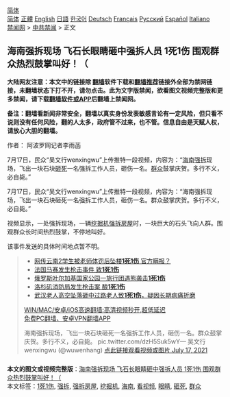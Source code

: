 <!-- 面包屑导航 --> <div class="breadcrumb"><!-- GTranslate: https://gtranslate.io/ -->  <div class="switcher notranslate">  <div class="selected">  <a href="#" onclick="return false;"> 简体</a>  </div>  <div class="option">  <a href="https://www.bannedbook.org" onclick="doGTranslate('zh-CN|zh-CN');jQuery('div.switcher div.selected a').html(jQuery(this).html());return false;" title="简体中文" class="nturl selected"> 简体</a>  <a href="https://www.bannedbook.org/zh-tw/" onclick="doGTranslate('zh-CN|zh-TW');jQuery('div.switcher div.selected a').html(jQuery(this).html());return false;" title="繁體中文" class="nturl"> 正體</a>  <a href="https://www.bannedbook.org/en/" onclick="doGTranslate('zh-CN|en');jQuery('div.switcher div.selected a').html(jQuery(this).html());return false;" title="English" class="nturl"> English</a>  <a href="https://www.bannedbook.org/ja/" onclick="doGTranslate('zh-CN|ja');jQuery('div.switcher div.selected a').html(jQuery(this).html());return false;" title="日本語" class="nturl"> 日語</a>  <a href="https://www.bannedbook.org/ko/" onclick="doGTranslate('zh-CN|ko');jQuery('div.switcher div.selected a').html(jQuery(this).html());return false;" title="한국어" class="nturl"> 한국어</a>  <a href="https://www.bannedbook.org/de/" onclick="doGTranslate('zh-CN|de');jQuery('div.switcher div.selected a').html(jQuery(this).html());return false;" title="Deutsch" class="nturl"> Deutsch</a>  <a href="https://www.bannedbook.org/fr/" onclick="doGTranslate('zh-CN|fr');jQuery('div.switcher div.selected a').html(jQuery(this).html());return false;" title="Français" class="nturl"> Français</a>  <a href="https://www.bannedbook.org/ru/" onclick="doGTranslate('zh-CN|ru');jQuery('div.switcher div.selected a').html(jQuery(this).html());return false;" title="Русский" class="nturl"> Русский</a>  <a href="https://www.bannedbook.org/es/" onclick="doGTranslate('zh-CN|es');jQuery('div.switcher div.selected a').html(jQuery(this).html());return false;" title="Español" class="nturl"> Español</a>  <a href="https://www.bannedbook.org/it/" onclick="doGTranslate('zh-CN|it');jQuery('div.switcher div.selected a').html(jQuery(this).html());return false;" title="Italiano" class="nturl"> Italiano</a>  </div>  </div>      <div class='breadcrumb-sub'><!-- Breadcrumb NavXT 6.3.0 --> <a href="https://www.bannedbook.org/" class="home">禁闻网</a> &gt; <a href="https://www.bannedbook.org/bnews/cbnews/" class="category">中共禁闻</a> &gt; 正文</div></div><h2>海南强拆现场 飞石长眼睛砸中强拆人员 1死1伤 围观群众热烈鼓掌叫好！（</h2> <p class="notice"><b>大陆网友注意：本文中的链接除 <a href="https://github.com/bannedbook/fanqiang" >翻墙</a>软件下载和<a href="https://github.com/killgcd/justmysocks/blob/master/README.md">翻墙推荐</a>链接外全部为禁网链接，未翻墙状态下打不开，请勿点击。此为文字版禁闻，欲看图文视频完整版和更多禁闻，请下载<a href="https://github.com/bannedbook/fanqiang">翻墙软件或APP</a>后翻墙上禁闻网。</p><p>备注：翻墙看新闻非常安全，翻墙以真实身份发表敏感言论有一定风险，但只看不说则没有任何风险，翻的人太多，政府管不过来，也不管。信息自由是天赋人权，请放心大胆的翻墙。</b></p>  <div class="entry"> <p>作者： 阿波罗网记者李雨菡</p> <p id="summary">7月17日，民众“吴文行wenxingwu”上传推特一段视频，内容为：“<a href="https://www.bannedbook.org/bnews/tag/%e6%b5%b7%e5%8d%97/" class="st_tag internal_tag" rel="tag" title="标签 海南 下的日志">海南</a><a href="https://www.bannedbook.org/bnews/tag/%e5%bc%ba%e6%8b%86/" class="st_tag internal_tag" rel="tag" title="标签 强拆 下的日志">强拆</a>现场，飞出一块石块<a href="https://www.bannedbook.org/bnews/tag/%E7%A0%B8%E6%AD%BB/" class="st_tag internal_tag" rel="tag" title="标签 砸死 下的日志">砸死</a>一名强拆工作人员，砸伤一名。<a href="https://www.bannedbook.org/bnews/tag/%E7%BE%A4%E4%BC%97/" class="st_tag internal_tag" rel="tag" title="标签 群众 下的日志">群众</a>鼓掌庆贺。多行不义，必自毙。”</p>  <p id="conimg">7月17日，民众“吴文行wenxingwu”上传推特一段视频，内容为：“海南强拆现场，飞出一块石块砸死一名强拆工作人员，砸伤一名。群众鼓掌庆贺。多行不义，必自毙。”</p> <p>视频显示，一处强拆现场，一辆<a href="https://www.bannedbook.org/bnews/tag/%e6%8c%96%e6%8e%98%e6%9c%ba/" class="st_tag internal_tag" rel="tag" title="标签 挖掘机 下的日志">挖掘机</a><a href="https://www.bannedbook.org/bnews/tag/%E5%BC%BA%E6%8B%86%E6%88%BF%E5%B1%8B/" class="st_tag internal_tag" rel="tag" title="标签 强拆房屋 下的日志">强拆房屋</a>时，一块巨大的石头飞向人群。围观群众长时间热烈鼓掌，不停地叫好。</p>  <p>该事件发送的具体时间地点暂不明。</p> <blockquote><ul class='op-related-articles' title='相关阅读'> <li><a href='https://www.bannedbook.org/bnews/cbnews/20210712/1585644.html' target='_blank'>网传云南2学生被老师体罚后坠楼<b>1死1伤</b> 官方瞒报？</a></li> <li><a href='https://www.bannedbook.org/bnews/baitai/20210626/1574807.html' target='_blank'>法国马赛发生枪击事件 致<b>1死1伤</b></a></li> <li><a href='https://www.bannedbook.org/bnews/baitai/20210622/1571926.html' target='_blank'>俄罗斯叶尔加基国家公园一旅行团遇熊袭击<b>1死1伤</b></a></li> <li><a href='https://www.bannedbook.org/bnews/baitai/20210602/1558791.html' target='_blank'>洛杉矶消防局发生枪击案 酿<b>1死1伤</b></a></li> <li><a href='https://www.bannedbook.org/bnews/baitai/20210419/1529182.html' target='_blank'>武汉老人高空坠落砸中过路老人致<b>1死1伤</b>，疑因长期病痛折磨</a></li> </ul> <p class="texttj"> <a href="https://github.com/bannedbook/fanqiang/wiki/V2ray%E6%9C%BA%E5%9C%BA" target="_blank">WIN/MAC/安卓/iOS高速翻墙:高清视频秒开,超低延迟</a><br/> <a href="https://github.com/bannedbook/fanqiang/wiki/%E7%A6%81%E9%97%BB%E7%BD%91%E5%AE%89%E5%8D%93%E7%BF%BB%E5%A2%99%E6%96%B0%E9%97%BBAPP" target="_blank">免费PC翻墙、安卓VPN翻墙APP</a></p> <p>海南强拆现场，飞出一块石块砸死一名强拆工作人员，砸伤一名。群众鼓掌庆贺。多行不义，必自毙。 pic.twitter.com/dzH5Suk5wY— 吴文行wenxingwu (@wuwenhang) <a href="https://twitter.com/wuwenhang/status/1416361547908136962?ref_src=twsrc%5Etfw">点此链接观看视频或图片 July 17, 2021</a></p></blockquote> </p><a name='sharetosocial'></a>  <div style="margin-bottom:5px;padding-bottom:5px;clear:both"> <div id="archive-pix-1" class="banner-ads"> <!-- AuctionX Display platform tag START --> <div id="26318x728x90x621x_ADSLOT2" clicktrack="%%CLICK_URL_ESC%%"></div> <!-- AuctionX Display platform tag END --> </div> <div id="archive-pix-2" class="banner-ads"> <!-- AuctionX Display platform tag START --> <div id="26315x300x250x621x_ADSLOT2" clicktrack="%%CLICK_URL_ESC%%"></div> <!-- AuctionX Display platform tag END --> </div> </div>    <div id="archive-pix-1" class="banner-ads"> <!-- AuctionX Display platform tag START --> <div id="26318x728x90x621x_ADSLOT3" clicktrack="%%CLICK_URL_ESC%%"></div> <!-- AuctionX Display platform tag END --> </div> <div><b>本文的图文或视频完整版</b>：<a href='https://www.bannedbook.org/bnews/cbnews/20210718/1589185.html'>海南强拆现场 飞石长眼睛砸中强拆人员 1死1伤 围观群众热烈鼓掌叫好！（</a></div>  </div><!--END ENTRY--> <div class="postfooter"> <div>本文标签：<a href="https://www.bannedbook.org/bnews/tag/1%E6%AD%BB1%E4%BC%A4/" rel="tag">1死1伤</a>, <a href="https://www.bannedbook.org/bnews/tag/%e5%bc%ba%e6%8b%86/" rel="tag">强拆</a>, <a href="https://www.bannedbook.org/bnews/tag/%E5%BC%BA%E6%8B%86%E6%88%BF%E5%B1%8B/" rel="tag">强拆房屋</a>, <a href="https://www.bannedbook.org/bnews/tag/%e6%8c%96%e6%8e%98%e6%9c%ba/" rel="tag">挖掘机</a>, <a href="https://www.bannedbook.org/bnews/tag/%e6%b5%b7%e5%8d%97/" rel="tag">海南</a>, <a href="https://www.bannedbook.org/bnews/tag/%E7%9C%8B%E8%A7%86%E9%A2%91/" rel="tag">看视频</a>, <a href="https://www.bannedbook.org/bnews/tag/%e7%9c%bc%e7%9d%9b/" rel="tag">眼睛</a>, <a href="https://www.bannedbook.org/bnews/tag/%E7%A0%B8%E6%AD%BB/" rel="tag">砸死</a>, <a href="https://www.bannedbook.org/bnews/tag/%E7%BE%A4%E4%BC%97/" rel="tag">群众</a></div>  </div><!--END POSTFOOTER--> 